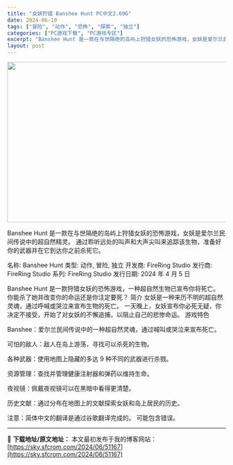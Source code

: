 ```yaml
---
title: "女妖狩猎 Banshee Hunt PC中文2.69G"
date: 2024-06-10
tags: ["冒险", "动作", "恐怖", "探索", "独立"]
categories: ["PC游戏下载", "PC游戏专区"]
excerpt: "Banshee Hunt 是一款在与世隔绝的岛屿上狩猎女妖的恐怖游戏，女妖是爱尔兰民间传说中的超自然精灵。 通过聆听远处的叫声和大声尖叫来追踪该生物，准备好你的武器并在它到达你之前杀死它。 名称: Banshee Hunt 类型: 动作, 冒险, 独立 开发商: FireRing Studio 发行&hellip;"
layout: post
---
```


<img class="aligncenter size-full wp-image-51168" src="https://sky.sfcrom.com/wp-content/uploads/2024/06/2024061009552359.webp" alt="" width="660" height="370" />

Banshee Hunt 是一款在与世隔绝的岛屿上狩猎女妖的恐怖游戏，女妖是爱尔兰民间传说中的超自然精灵。 通过聆听远处的叫声和大声尖叫来追踪该生物，准备好你的武器并在它到达你之前杀死它。

名称: Banshee Hunt
类型: 动作, 冒险, 独立
开发商: FireRing Studio
发行商: FireRing Studio
系列: FireRing Studio
发行日期: 2024 年 4 月 5 日

Banshee Hunt 是一款狩猎女妖的恐怖游戏，一种超自然生物已宣布你将死亡。 你能杀了她并改变你的命运还是你注定要死？
简介
女妖是一种来历不明的超自然灵魂，通过呼喊或哭泣来宣布生物的死亡。 一天晚上，女妖宣布你必死无疑，你决定不接受，开始了对女妖的不懈追捕，以阻止自己的悲惨命运。
游戏特色

Banshee：爱尔兰民间传说中的一种超自然灵魂，通过喊叫或哭泣来宣布死亡。

可怕的敌人：敌人在岛上游荡，寻找可以杀死的生物。

各种武器：使用地图上隐藏的多达 9 种不同的武器进行杀戮。

资源管理：查找并管理健康注射器和弹药以维持生命。

夜视镜：佩戴夜视镜可以在黑暗中看得更清楚。

历史文献：通过分布在地图上的文献探索女妖和岛上居民的历史。

注意：简体中文的翻译是通过谷歌翻译完成的。 可能包含错误。

---
📖 **下载地址/原文地址：** 本文最初发布于我的博客网站：[https://sky.sfcrom.com/2024/06/51167](https://sky.sfcrom.com/2024/06/51167)
